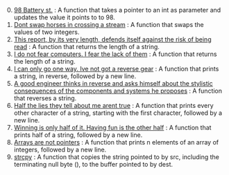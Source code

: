 0. [ 98 Battery st.](./0-reset_to_98.c) : A function that takes a pointer to an int as parameter and updates the value it points to to 98.
1. [Dont swap horses in crossing a stream](./1-swap.c) : A function that swaps the values of two integers.
2. [This report, by its very length, defends itself against the risk of being read](./2-strlen.c) : A function that returns the length of a string.
3. [I do not fear computers. I fear the lack of them](./3-puts.c) : A function that returns the length of a string.
4. [I can only go one way. Ive not got a reverse gear](./4-print_rev.c) : A function that prints a string, in reverse, followed by a new line.
5. [A good engineer thinks in reverse and asks himself about the stylistic consequences of the components and systems he proposes](./5-rev_string.c) : A function that reverses a string.
6. [Half the lies they tell about me arent true](./6-puts2.c) : A  function that prints every other character of a string, starting with the first character, followed by a new line.
7. [Winning is only half of it. Having fun is the other half](./7-puts_half.c) : A function that prints half of a string, followed by a new line.
8. [Arrays are not pointers](./8-print_array.c) : A function that prints n elements of an array of integers, followed by a new line.
9. [strcpy](./9-strcpy.c) : A  function that copies the string pointed to by src, including the terminating null byte ( ), to the buffer pointed to by dest.
